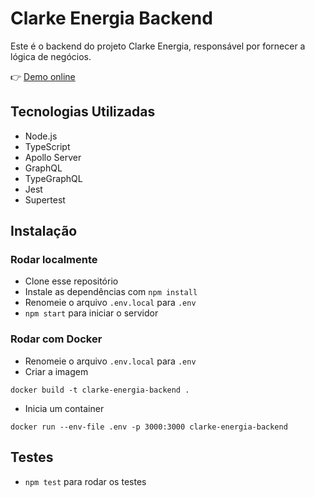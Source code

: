 # Clarke Energia Backend

Este é o backend do projeto Clarke Energia, responsável por fornecer a lógica de negócios.

👉 [Demo online](https://clarke-energia-backend-8da448044f10.herokuapp.com)

## Tecnologias Utilizadas

- Node.js
- TypeScript
- Apollo Server
- GraphQL
- TypeGraphQL
- Jest
- Supertest

## Instalação

### Rodar localmente

- Clone esse repositório
- Instale as dependências com `npm install`
- Renomeie o arquivo `.env.local` para `.env`
- `npm start` para iniciar o servidor

### Rodar com Docker

- Renomeie o arquivo `.env.local` para `.env`
- Criar a imagem

```
docker build -t clarke-energia-backend .
```

- Inicia um container

```
docker run --env-file .env -p 3000:3000 clarke-energia-backend
```

## Testes

- `npm test` para rodar os testes
